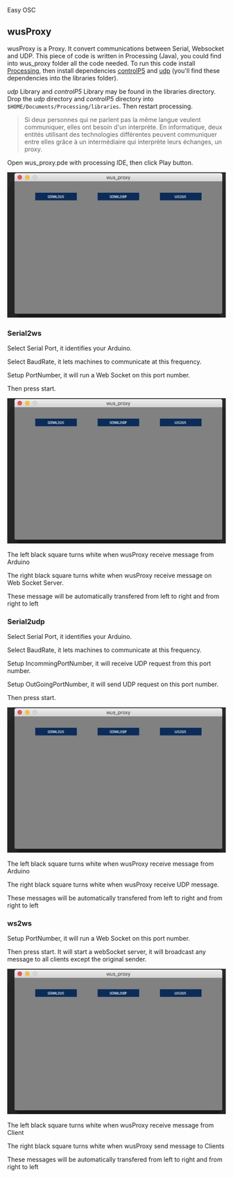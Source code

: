 Easy OSC

## wusProxy

wusProxy is a Proxy. It convert communications between Serial, Websocket and UDP. This piece of code is written in Processing (Java), you could find into wus_proxy folder all the code needed. To run this code install [Processing](http://processing.org), then install dependencies [controlP5]() and [udp]() (you'll find these dependencies into the libraries folder).

_udp_ Library and _controlP5_ Library may be found in the libraries directory. Drop the _udp_ directory and _controlP5_ directory into ```$HOME/Documents/Processing/libraries```. Then restart processing.

> Si deux personnes qui ne parlent pas la même langue veulent communiquer, elles ont besoin d'un interprète. En informatique, deux entités utilisant des technologies différentes peuvent communiquer entre elles grâce à un intermédiaire qui interprète leurs échanges, un proxy.

Open wus_proxy.pde with processing IDE, then click Play button.

![wusProxy.gif](./../doc/wusProxy.gif)

### Serial2ws

Select Serial Port, it identifies your Arduino.

Select BaudRate, it lets machines to communicate at this frequency.

Setup PortNumber, it will run a Web Socket on this port number.

Then press start.

![wusProxyWS.gif](./../doc/wusProxyWS.gif)

The left black square turns white when wusProxy receive message from Arduino

The right black square turns white when wusProxy receive message on Web Socket Server.

These message will be automatically transfered from left to right and from right to left 

### Serial2udp

Select Serial Port, it identifies your Arduino.

Select BaudRate, it lets machines to communicate at this frequency.

Setup IncommingPortNumber, it will receive UDP request from this port number.

Setup OutGoingPortNumber, it will send UDP request on this port number.

Then press start.

![wusProxyUDP.gif](./../doc/wusProxyUDP.gif)

The left black square turns white when wusProxy receive message from Arduino

The right black square turns white when wusProxy receive UDP message.

These messages will be automatically transfered from left to right and from right to left

### ws2ws

Setup PortNumber, it will run a Web Socket on this port number.

Then press start. It will start a webSocket server, it will broadcast any message to all clients except the original sender.

![wusProxyWS2WS.gif](./../doc/wusProxyWS2WS.gif)

The left black square turns white when wusProxy receive message from Client

The right black square turns white when wusProxy send message to Clients

These messages will be automatically transfered from left to right and from right to left
